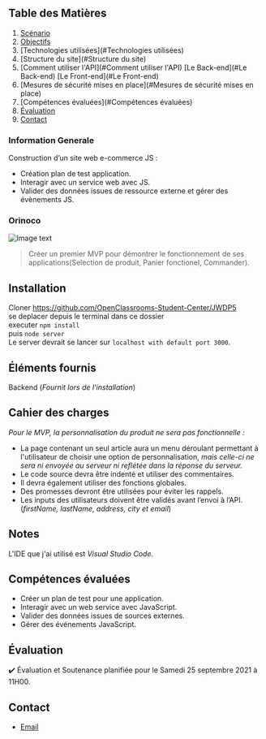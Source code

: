 ## Table des Matières
1. [Scénario](#Scénario)
2. [Objectifs](#Objectifs)
3. [Technologies utilisées](#Technologies utilisées)
4. [Structure du site](#Structure du site)
5. [Comment utiliser l'API](#Comment utiliser l'API)
		[Le Back-end](#Le Back-end)
		[Le Front-end](#Le Front-end)
6. [Mesures de sécurité mises en place](#Mesures de sécurité mises en place)
7. [Compétences évaluées](#Compétences évaluées)
8. [Évaluation](#Évaluation)
8. [Contact](#Contact)

### Information Generale
Construction d’un site web e-commerce JS :
* Création plan de test application. 
* Interagir avec un service web avec JS.
* Valider des données issues de ressource externe et gérer des évènements JS.

### Orinoco

![Image text](https://github.com/Waleedos/Elwalid-ELKHABOU_5-2nd_14082021/blob/main/back-end/autres/logo.png)
>Créer un premier MVP pour démontrer le fonctionnement de ses applications(Selection de produit, Panier fonctionel, Commander).  
## Installation
Cloner  https://github.com/OpenClassrooms-Student-Center/JWDP5   
se deplacer depuis le terminal dans ce dossier  
executer `npm install`  
puis `node server`  
Le server devrait se lancer sur `localhost with default port 3000`. 

## Éléments fournis
Backend (_Fournit lors de l'installation_)

##  Cahier des charges
_Pour le MVP, la personnalisation du produit ne sera pas fonctionnelle :_  
* La page contenant un seul article aura un menu déroulant permettant à l'utilisateur de choisir une option de personnalisation,
*mais celle-ci ne sera ni envoyée au serveur*
*ni reflétée dans la réponse du serveur.*
* Le code source devra être indenté et utiliser des commentaires.
* Il devra également utiliser des fonctions globales.
* Des promesses devront être utilisées pour éviter les rappels.
* Les inputs des utilisateurs doivent être validés avant l’envoi à l’API. (*firstName, lastName, address, city et email*)

## Notes
L'IDE que j'ai utilisé est *Visual Studio Code*.  

## Compétences évaluées
- Créer un plan de test pour une application.
- Interagir avec un web service avec JavaScript.
- Valider des données issues de sources externes.
- Gérer des événements JavaScript.

## Évaluation
:heavy_check_mark: Évaluation et Soutenance planifiée pour le Samedi 25 septembre 2021 à 11H00.

## Contact
* [Email](mailto:alkhabou@gmail.com)